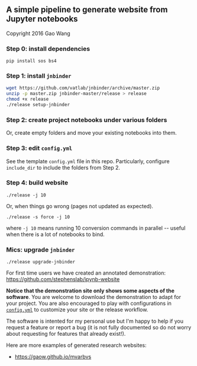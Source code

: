 ## A simple pipeline to generate website from Jupyter notebooks

Copyright 2016 Gao Wang

### Step 0: install dependencies

```
pip install sos bs4 
```

### Step 1: install `jnbinder`
```bash
wget https://github.com/vatlab/jnbinder/archive/master.zip
unzip -p master.zip jnbinder-master/release > release
chmod +x release
./release setup-jnbinder
```

### Step 2: create project notebooks under various folders
Or, create empty folders and move your existing notebooks into them.

### Step 3: edit `config.yml`
See the template `config.yml` file in this repo. Particularly, configure `include_dir` to include the folders from Step 2.

### Step 4: build website
```
./release -j 10
```
Or, when things go wrong (pages not updated as expected).

```
./release -s force -j 10
```
where `-j 10` means running 10 conversion commands in parallel -- useful when there is a lot of notebooks to bind.
### Mics: upgrade `jnbinder`
```
./release upgrade-jnbinder
```

For first time users we have created an annotated demonstration: https://github.com/stephenslab/ipynb-website 

**Notice that the demonstration site only shows some aspects of the software**.
You are welcome to download the demonstration to adapt for your project. 
You are also encouraged to play with configurations in
[`config.yml`](https://github.com/vatlab/jnbinder/blob/master/config.yml)
to customize your site or the release workflow.

The software is intented for my personal use but I'm happy to help if you request a feature or report a bug 
(it is not fully documented so do not worry about requesting for features that already exist!).

Here are more examples of generated research websites:

* https://gaow.github.io/mvarbvs

